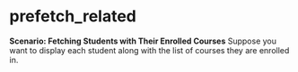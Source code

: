 # prefetch_related

**Scenario: Fetching Students with Their Enrolled Courses**
Suppose you want to display each student along with the list of courses they are enrolled in.

